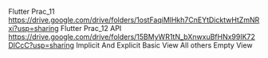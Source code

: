 Flutter Prac_11
https://drive.google.com/drive/folders/1ostFaqiMlHkh7CnEYtDicktwHtZmNRxi?usp=sharing
Flutter Prac_12 API
https://drive.google.com/drive/folders/15BMyWR1tN_bXnwxuBfHNx99IK72DlCcC?usp=sharing
Implicit And Explicit Basic View
All others Empty View
